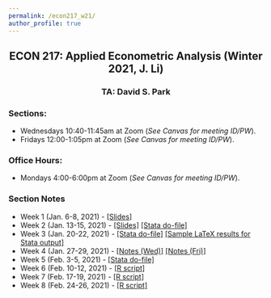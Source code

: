 ```yaml
---
permalink: /econ217_w21/
author_profile: true
---
```


<center> <h2> ECON 217: Applied Econometric Analysis (Winter 2021, J. Li)</h2> </center>
<center> <h3> TA: David S. Park </h3> </center>

### Sections: 
- Wednesdays 10:40-11:45am at Zoom (*See Canvas for meeting ID/PW*).
- Fridays 12:00-1:05pm at Zoom (*See Canvas for meeting ID/PW*).

### Office Hours: 
- Mondays 4:00-6:00pm at Zoom (*See Canvas for meeting ID/PW*).

### Section Notes
- Week 1 (Jan. 6-8, 2021) - [[Slides]](/files/teaching/Econ217_W21_SectionNotes_Wk1.pdf) 
- Week 2 (Jan. 13-15, 2021) - [[Slides]](/files/teaching/Econ217_W21_SectionNotes_Wk2.pdf) [[Stata do-file]](/files/teaching/Econ217_W21_Section2.do)
- Week 3 (Jan. 20-22, 2021) - [[Stata do-file]](/files/teaching/Econ217_W21_Section3.do) [[Sample LaTeX results for Stata output]](/files/teaching/Econ217_StataResults_sample.zip)
- Week 4 (Jan. 27-29, 2021) - [[Notes (Wed)]](/files/teaching/Econ217_W21_SectionNotes_Wk4_1Wed.pdf) [[Notes (Fri)]](/files/teaching/Econ217_W21_SectionNotes_Wk4_2Fri.pdf)
- Week 5 (Feb. 3-5, 2021) - [[Stata do-file]](/files/teaching/Econ217_W21_Section5.do)
- Week 6 (Feb. 10-12, 2021) - [[R script]](/files/teaching/Econ217_W21_Section6.R)
- Week 7 (Feb. 17-19, 2021) - [[R script]](/files/teaching/Econ217_W21_Section7.R)
- Week 8 (Feb. 24-26, 2021) - [[R script]](/files/teaching/Econ217_W21_Section8.R)


